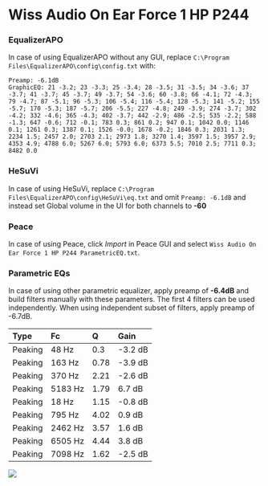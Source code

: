 # Wiss Audio On Ear Force 1 HP P244

### EqualizerAPO
In case of using EqualizerAPO without any GUI, replace `C:\Program Files\EqualizerAPO\config\config.txt`
with:
```
Preamp: -6.1dB
GraphicEQ: 21 -3.2; 23 -3.3; 25 -3.4; 28 -3.5; 31 -3.5; 34 -3.6; 37 -3.7; 41 -3.7; 45 -3.7; 49 -3.7; 54 -3.6; 60 -3.8; 66 -4.1; 72 -4.3; 79 -4.7; 87 -5.1; 96 -5.3; 106 -5.4; 116 -5.4; 128 -5.3; 141 -5.2; 155 -5.7; 170 -5.3; 187 -5.7; 206 -5.5; 227 -4.8; 249 -3.9; 274 -3.7; 302 -4.2; 332 -4.6; 365 -4.3; 402 -3.7; 442 -2.9; 486 -2.5; 535 -2.2; 588 -1.3; 647 -0.6; 712 -0.1; 783 0.3; 861 0.2; 947 0.1; 1042 0.0; 1146 0.1; 1261 0.3; 1387 0.1; 1526 -0.0; 1678 -0.2; 1846 0.3; 2031 1.3; 2234 1.5; 2457 2.0; 2703 2.1; 2973 1.8; 3270 1.4; 3597 1.5; 3957 2.9; 4353 4.9; 4788 6.0; 5267 6.0; 5793 6.0; 6373 5.5; 7010 2.5; 7711 0.3; 8482 0.0
```

### HeSuVi
In case of using HeSuVi, replace `C:\Program Files\EqualizerAPO\config\HeSuVi\eq.txt` and omit `Preamp:
-6.1dB` and instead set Global volume in the UI for both channels to **-60**

### Peace
In case of using Peace, click *Import* in Peace GUI and select `Wiss Audio On Ear Force 1 HP P244 ParametricEQ.txt`.

### Parametric EQs
In case of using other parametric equalizer, apply preamp of **-6.4dB** and build filters manually
with these parameters. The first 4 filters can be used independently.
When using independent subset of filters, apply preamp of -6.7dB.

| Type    | Fc      |    Q | Gain    |
|:--------|:--------|:-----|:--------|
| Peaking | 48 Hz   | 0.3  | -3.2 dB |
| Peaking | 163 Hz  | 0.78 | -3.9 dB |
| Peaking | 370 Hz  | 2.21 | -2.6 dB |
| Peaking | 5183 Hz | 1.79 | 6.7 dB  |
| Peaking | 18 Hz   | 1.15 | -0.8 dB |
| Peaking | 795 Hz  | 4.02 | 0.9 dB  |
| Peaking | 2462 Hz | 3.57 | 1.6 dB  |
| Peaking | 6505 Hz | 4.44 | 3.8 dB  |
| Peaking | 7098 Hz | 1.62 | -2.5 dB |

![](https://raw.githubusercontent.com/jaakkopasanen/AutoEq/master/results/innerfidelity/sbaf-serious/Wiss%20Audio%20On%20Ear%20Force%201%20HP%20P244/Wiss%20Audio%20On%20Ear%20Force%201%20HP%20P244.png)